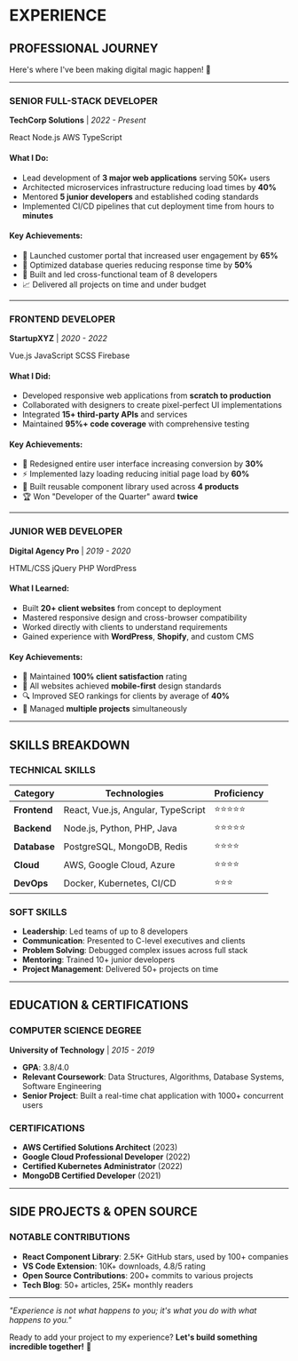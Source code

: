 # EXPERIENCE

## PROFESSIONAL JOURNEY

Here's where I've been making digital magic happen! 🎯

---

<div class="card">

### SENIOR FULL-STACK DEVELOPER
**TechCorp Solutions** | *2022 - Present*

<span class="badge">React</span> <span class="badge">Node.js</span> <span class="badge">AWS</span> <span class="badge">TypeScript</span>

#### What I Do:
- Lead development of **3 major web applications** serving 50K+ users
- Architected microservices infrastructure reducing load times by **40%**
- Mentored **5 junior developers** and established coding standards
- Implemented CI/CD pipelines that cut deployment time from hours to **minutes**

#### Key Achievements:
- 🚀 Launched customer portal that increased user engagement by **65%**
- 🔧 Optimized database queries reducing response time by **50%**
- 👥 Built and led cross-functional team of 8 developers
- 📈 Delivered all projects on time and under budget

</div>

---

<div class="card">

### FRONTEND DEVELOPER
**StartupXYZ** | *2020 - 2022*

<span class="badge">Vue.js</span> <span class="badge">JavaScript</span> <span class="badge">SCSS</span> <span class="badge">Firebase</span>

#### What I Did:
- Developed responsive web applications from **scratch to production**
- Collaborated with designers to create pixel-perfect UI implementations
- Integrated **15+ third-party APIs** and services
- Maintained **95%+ code coverage** with comprehensive testing

#### Key Achievements:
- 🎨 Redesigned entire user interface increasing conversion by **30%**
- ⚡ Implemented lazy loading reducing initial page load by **60%**
- 🔄 Built reusable component library used across **4 products**
- 🏆 Won "Developer of the Quarter" award **twice**

</div>

---

<div class="card">

### JUNIOR WEB DEVELOPER
**Digital Agency Pro** | *2019 - 2020*

<span class="badge">HTML/CSS</span> <span class="badge">jQuery</span> <span class="badge">PHP</span> <span class="badge">WordPress</span>

#### What I Learned:
- Built **20+ client websites** from concept to deployment
- Mastered responsive design and cross-browser compatibility
- Worked directly with clients to understand requirements
- Gained experience with **WordPress**, **Shopify**, and custom CMS

#### Key Achievements:
- 🌟 Maintained **100% client satisfaction** rating
- 📱 All websites achieved **mobile-first** design standards
- 🔍 Improved SEO rankings for clients by average of **40%**
- 💼 Managed **multiple projects** simultaneously

</div>

---

## SKILLS BREAKDOWN

### TECHNICAL SKILLS

| Category | Technologies | Proficiency |
|----------|-------------|-------------|
| **Frontend** | React, Vue.js, Angular, TypeScript | ⭐⭐⭐⭐⭐ |
| **Backend** | Node.js, Python, PHP, Java | ⭐⭐⭐⭐⭐ |
| **Database** | PostgreSQL, MongoDB, Redis | ⭐⭐⭐⭐ |
| **Cloud** | AWS, Google Cloud, Azure | ⭐⭐⭐⭐ |
| **DevOps** | Docker, Kubernetes, CI/CD | ⭐⭐⭐ |

### SOFT SKILLS

- **Leadership**: Led teams of up to 8 developers
- **Communication**: Presented to C-level executives and clients
- **Problem Solving**: Debugged complex issues across full stack
- **Mentoring**: Trained 10+ junior developers
- **Project Management**: Delivered 50+ projects on time

---

## EDUCATION & CERTIFICATIONS

<div class="card">

### COMPUTER SCIENCE DEGREE
**University of Technology** | *2015 - 2019*
- **GPA**: 3.8/4.0
- **Relevant Coursework**: Data Structures, Algorithms, Database Systems, Software Engineering
- **Senior Project**: Built a real-time chat application with 1000+ concurrent users

</div>

### CERTIFICATIONS

- **AWS Certified Solutions Architect** (2023)
- **Google Cloud Professional Developer** (2022)
- **Certified Kubernetes Administrator** (2022)
- **MongoDB Certified Developer** (2021)

---

## SIDE PROJECTS & OPEN SOURCE

### NOTABLE CONTRIBUTIONS

- **React Component Library**: 2.5K+ GitHub stars, used by 100+ companies
- **VS Code Extension**: 10K+ downloads, 4.8/5 rating
- **Open Source Contributions**: 200+ commits to various projects
- **Tech Blog**: 50+ articles, 25K+ monthly readers

---

*"Experience is not what happens to you; it's what you do with what happens to you."* 

Ready to add your project to my experience? **Let's build something incredible together!** 🚀